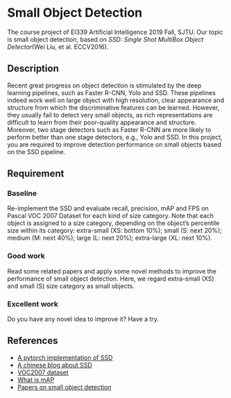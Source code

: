 # Small Object Detection
The course project of EI339 Artificial Intelligence 2019 Fall, SJTU. Our topic is small object detection, based on *SSD: Single Shot MultiBox Object Detector*(Wei Liu, et al. ECCV2016).
## Description
Recent great progress on object detection is stimulated by the deep learning pipelines, such as Faster R-CNN, Yolo and SSD. These pipelines indeed work well on large object with high resolution, clear appearance and structure from which the discriminative features can be learned. However, they usually fail to detect very small objects, as rich representations are difficult to learn from their poor-quality appearance and structure. Moreover, two stage detectors such as Faster R-CNN are more likely to perform better than one stage detectors, e.g., Yolo and SSD. In this project, you are required to improve detection performance on small objects based on the SSD pipeline.
## Requirement
### Baseline
Re-implement the SSD and evaluate recall, precision, mAP and FPS on 
Pascal VOC 2007 Dataset for each kind of size category.
Note that each object is assigned to a size category, depending on the object’s percentile size within its category: extra-small (XS: bottom 10%); small (S: next 20%); medium (M: next 40%); large (L: next 20%); extra-large (XL: next 10%).
### Good work
Read some related papers and apply some novel methods to improve the performance of small object detection. Here, we regard extra-small (XS) and small (S) size category as small objects.
### Excellent work
Do you have any novel idea to improve it? Have a try.
## References
- [A pytorch implementation of SSD](https://github.com/amdegroot/ssd.pytorch)
- [A chinese blog about SSD](https://blog.csdn.net/weixin_43384257/article/details/93501343)
- [VOC2007 dataset](http://host.robots.ox.ac.uk/pascal/VOC/voc2007/index.html)
- [What is mAP](https://www.zhihu.com/question/53405779/answer/419532990)
- [Papers on small object detection](https://github.com/tjtum-chenlab/SmallObjectDetectionList)

